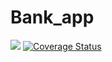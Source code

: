 # Bank_app
 ![](https://github.com/Charouzd/Bank_app/workflows/django/badge.svg)
 [![Coverage Status]( <img alt="Scrutinizer coverage (GitHub/BitBucket)" src="https://img.shields.io/scrutinizer/coverage/g/Charouzd/Bank_app/testing?style=plastic">)](coverage.xml)



